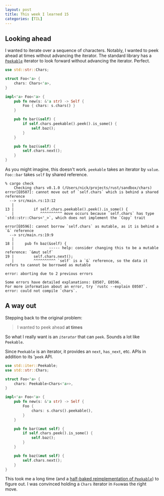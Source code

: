 ```yaml
---
layout: post
title: This week I learned 15
categories: [TIL]
---
```


## Looking ahead

I wanted to iterate over a sequence of characters. Notably, I wanted to peek
ahead at times without advancing the iterator. The standard library has a
[`Peekable`](https://doc.rust-lang.org/std/iter/struct.Peekable.html) iterator
to look forward without advancing the iterator. Perfect.

```rust
use std::str::Chars;

struct Foo<'a> {
    chars: Chars<'a>,
}

impl<'a> Foo<'a> {
    pub fn new(s: &'a str) -> Self {
        Foo { chars: s.chars() }
    }

    pub fn bar(&self) {
        if self.chars.peekable().peek().is_some() {
            self.baz();
        }
    }

    pub fn baz(&self) {
        self.chars.next();
    }
}
```

As you might imagine, this doesn't work. `peekable` takes an iterator by
`value`. `Foo::bar` takes `self` by shared reference.

```
% cargo check
    Checking chars v0.1.0 (/Users/nick/projects/rust/sandbox/chars)
error[E0507]: cannot move out of `self.chars` which is behind a shared reference
  --> src/main.rs:13:12
   |
13 |         if self.chars.peekable().peek().is_some() {
   |            ^^^^^^^^^^ move occurs because `self.chars` has type `std::str::Chars<'_>`, which does not implement the `Copy` trait

error[E0596]: cannot borrow `self.chars` as mutable, as it is behind a `&` reference
  --> src/main.rs:19:9
   |
18 |     pub fn baz(&self) {
   |                ----- help: consider changing this to be a mutable reference: `&mut self`
19 |         self.chars.next();
   |         ^^^^^^^^^^ `self` is a `&` reference, so the data it refers to cannot be borrowed as mutable

error: aborting due to 2 previous errors

Some errors have detailed explanations: E0507, E0596.
For more information about an error, try `rustc --explain E0507`.
error: could not compile `chars`.

```

## A way out

Stepping back to the original problem:
> I wanted to peek ahead **at times**

So what I really want is an *`iterator`* that can `peek`. Sounds a lot like
`Peekable`.

Since `Peekable` is an iterator, it provides an `next`, `has_next`, etc. APIs in
addition to its '`peek` API. 
```rust
use std::iter::Peekable;
use std::str::Chars;

struct Foo<'a> {
    chars: Peekable<Chars<'a>>,
}

impl<'a> Foo<'a> {
    pub fn new(s: &'a str) -> Self {
        Foo {
            chars: s.chars().peekable(),
        }
    }

    pub fn bar(&mut self) {
        if self.chars.peek().is_some() {
            self.baz();
        }
    }

    pub fn baz(&mut self) {
        self.chars.next();
    }
}
```

This took me a long time (and a [half-baked reimplementation of
`Peekable`](https://github.com/nickrtorres/charstream)) to figure out. I was
convinced holding a `Chars` iterator in `Foo`was the right move. 
